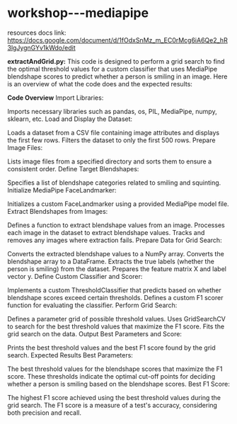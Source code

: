 # workshop---mediapipe
resources docs link:
https://docs.google.com/document/d/1fOdxSnMz_m_EC0rMcg6iA6Qe2_hR3lgJygnGYv1kWdo/edit


**extractAndGrid.py:**
This code is designed to perform a grid search to find the optimal threshold values for a custom classifier that uses MediaPipe blendshape scores to predict whether a person is smiling in an image. Here is an overview of what the code does and the expected results:

**Code Overview**
Import Libraries:

Imports necessary libraries such as pandas, os, PIL, MediaPipe, numpy, sklearn, etc.
Load and Display the Dataset:

Loads a dataset from a CSV file containing image attributes and displays the first few rows.
Filters the dataset to only the first 500 rows.
Prepare Image Files:

Lists image files from a specified directory and sorts them to ensure a consistent order.
Define Target Blendshapes:

Specifies a list of blendshape categories related to smiling and squinting.
Initialize MediaPipe FaceLandmarker:

Initializes a custom FaceLandmarker using a provided MediaPipe model file.
Extract Blendshapes from Images:

Defines a function to extract blendshape values from an image.
Processes each image in the dataset to extract blendshape values.
Tracks and removes any images where extraction fails.
Prepare Data for Grid Search:

Converts the extracted blendshape values to a NumPy array.
Converts the blendshape array to a DataFrame.
Extracts the true labels (whether the person is smiling) from the dataset.
Prepares the feature matrix X and label vector y.
Define Custom Classifier and Scorer:

Implements a custom ThresholdClassifier that predicts based on whether blendshape scores exceed certain thresholds.
Defines a custom F1 scorer function for evaluating the classifier.
Perform Grid Search:

Defines a parameter grid of possible threshold values.
Uses GridSearchCV to search for the best threshold values that maximize the F1 score.
Fits the grid search on the data.
Output Best Parameters and Score:

Prints the best threshold values and the best F1 score found by the grid search.
Expected Results
Best Parameters:

The best threshold values for the blendshape scores that maximize the F1 score. These thresholds indicate the optimal cut-off points for deciding whether a person is smiling based on the blendshape scores.
Best F1 Score:

The highest F1 score achieved using the best threshold values during the grid search. The F1 score is a measure of a test's accuracy, considering both precision and recall.
